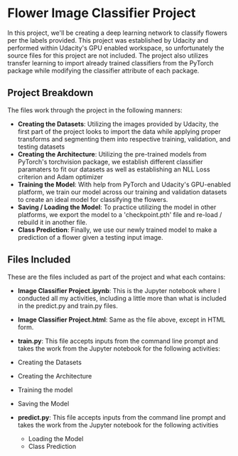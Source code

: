 # Flower Image Classifier Project
In this project, we'll be creating a deep learning network to classify flowers per the labels provided. This project was established by Udacity and performed within Udacity's GPU enabled workspace, so unfortunately the source files for this project are not included. The project also utilizes transfer learning to import already trained classifiers from the PyTorch package while modifying the classifier attribute of each package.

## Project Breakdown
The files work through the project in the following manners:
 - **Creating the Datasets**: Utilizing the images provided by Udacity, the first part of the project looks to import the data while applying proper transforms and segmenting them into respective training, validation, and testing datasets
 - **Creating the Architecture**: Utilizing the pre-trained models from PyTorch's torchvision package, we establish different classifier paramaters to fit our datasets as well as establishing an NLL Loss criterion and Adam optimizer
 - **Training the Model**: With help from PyTorch and Udacity's GPU-enabled platform, we train our model across our training and validation datasets to create an ideal model for classifying the flowers.
 - **Saving / Loading the Model**: To practice utilizing the model in other platforms, we export the model to a 'checkpoint.pth' file and re-load / rebuild it in another file.
 - **Class Prediction**: Finally, we use our newly trained model to make a prediction of a flower given a testing input image.

## Files Included
These are the files included as part of the project and what each contains:
 - **Image Classifier Project.ipynb**: This is the Jupyter notebook where I conducted all my activities, including a little more than what is included in the predict.py and train.py files.
 - **Image Classifier Project.html**: Same as the file above, except in HTML form.
 - **train.py**: This file accepts inputs from the command line prompt and takes the work from the Jupyter notebook for the following activities:
  - Creating the Datasets
  - Creating the Architecture
  - Training the model
  - Saving the Model

- **predict.py**: This file accepts inputs from the command line prompt and takes the work from the Jupyter notebook for the following activities
  - Loading the Model
  - Class Prediction

